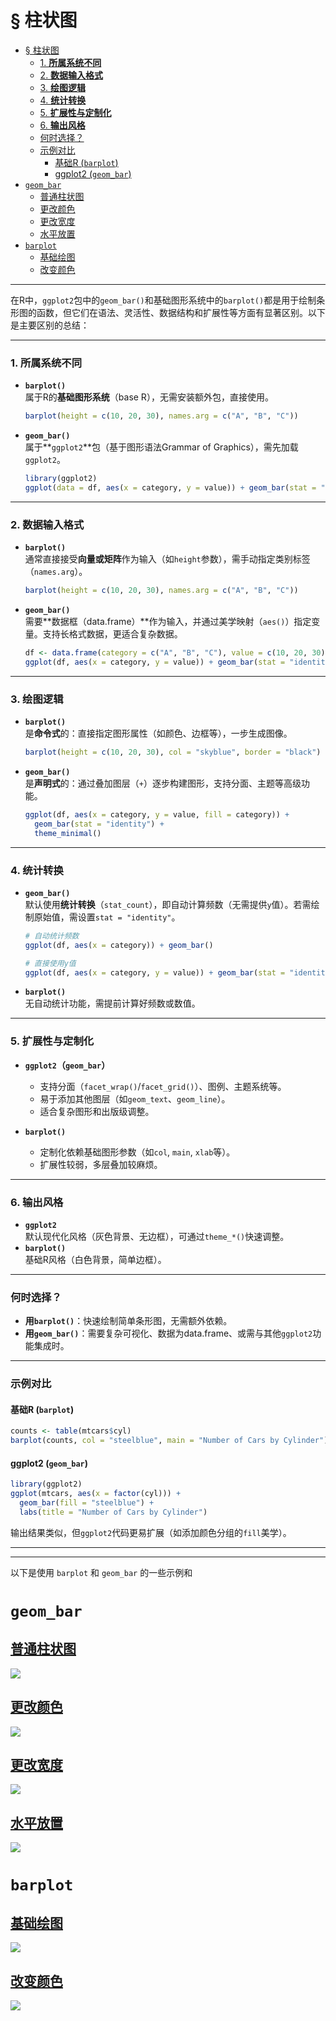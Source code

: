 #  § 柱状图

<!-- TOC -->
* [§ 柱状图](#-柱状图)
    * [1. **所属系统不同**](#1-所属系统不同)
    * [2. **数据输入格式**](#2-数据输入格式)
    * [3. **绘图逻辑**](#3-绘图逻辑)
    * [4. **统计转换**](#4-统计转换)
    * [5. **扩展性与定制化**](#5-扩展性与定制化)
    * [6. **输出风格**](#6-输出风格)
    * [何时选择？](#何时选择)
    * [示例对比](#示例对比)
      * [基础R (`barplot`)](#基础r-barplot)
      * [ggplot2 (`geom_bar`)](#ggplot2-geom_bar)
* [`geom_bar`](#geom_bar)
  * [普通柱状图](#普通柱状图)
  * [更改颜色](#更改颜色)
  * [更改宽度](#更改宽度)
  * [水平放置](#水平放置)
* [`barplot`](#barplot)
  * [基础绘图](#基础绘图)
  * [改变颜色](#改变颜色)
<!-- TOC -->


---

在R中，`ggplot2`包中的`geom_bar()`和基础图形系统中的`barplot()`都是用于绘制条形图的函数，但它们在语法、灵活性、数据结构和扩展性等方面有显著区别。以下是主要区别的总结：

---

### 1. **所属系统不同**
- **`barplot()`**  
  属于R的**基础图形系统**（base R），无需安装额外包，直接使用。
  ```r
  barplot(height = c(10, 20, 30), names.arg = c("A", "B", "C"))
  ```

- **`geom_bar()`**  
  属于**`ggplot2`**包（基于图形语法Grammar of Graphics），需先加载`ggplot2`。
  ```r
  library(ggplot2)
  ggplot(data = df, aes(x = category, y = value)) + geom_bar(stat = "identity")
  ```

---

### 2. **数据输入格式**
- **`barplot()`**  
  通常直接接受**向量或矩阵**作为输入（如`height`参数），需手动指定类别标签（`names.arg`）。
  ```r
  barplot(height = c(10, 20, 30), names.arg = c("A", "B", "C"))
  ```

- **`geom_bar()`**  
  需要**数据框（data.frame）**作为输入，并通过美学映射（`aes()`）指定变量。支持长格式数据，更适合复杂数据。
  ```r
  df <- data.frame(category = c("A", "B", "C"), value = c(10, 20, 30))
  ggplot(df, aes(x = category, y = value)) + geom_bar(stat = "identity")
  ```

---

### 3. **绘图逻辑**
- **`barplot()`**  
  是**命令式**的：直接指定图形属性（如颜色、边框等），一步生成图像。
  ```r
  barplot(height = c(10, 20, 30), col = "skyblue", border = "black")
  ```

- **`geom_bar()`**  
  是**声明式**的：通过叠加图层（`+`）逐步构建图形，支持分面、主题等高级功能。
  ```r
  ggplot(df, aes(x = category, y = value, fill = category)) + 
    geom_bar(stat = "identity") +
    theme_minimal()
  ```

---

### 4. **统计转换**
- **`geom_bar()`**  
  默认使用**统计转换**（`stat_count`），即自动计算频数（无需提供`y`值）。若需绘制原始值，需设置`stat = "identity"`。
  ```r
  # 自动统计频数
  ggplot(df, aes(x = category)) + geom_bar()
  
  # 直接使用y值
  ggplot(df, aes(x = category, y = value)) + geom_bar(stat = "identity")
  ```

- **`barplot()`**  
  无自动统计功能，需提前计算好频数或数值。

---

### 5. **扩展性与定制化**
- **`ggplot2`（`geom_bar`）**  
  - 支持分面（`facet_wrap()`/`facet_grid()`）、图例、主题系统等。  
  - 易于添加其他图层（如`geom_text`、`geom_line`）。  
  - 适合复杂图形和出版级调整。

- **`barplot()`**  
  - 定制化依赖基础图形参数（如`col`, `main`, `xlab`等）。  
  - 扩展性较弱，多层叠加较麻烦。

---

### 6. **输出风格**
- **`ggplot2`**  
  默认现代化风格（灰色背景、无边框），可通过`theme_*()`快速调整。
- **`barplot()`**  
  基础R风格（白色背景，简单边框）。

---

### 何时选择？
- **用`barplot()`**：快速绘制简单条形图，无需额外依赖。
- **用`geom_bar()`**：需要复杂可视化、数据为data.frame、或需与其他`ggplot2`功能集成时。

---

### 示例对比
#### 基础R (`barplot`)
```r
counts <- table(mtcars$cyl)
barplot(counts, col = "steelblue", main = "Number of Cars by Cylinder")
```

#### ggplot2 (`geom_bar`)
```r
library(ggplot2)
ggplot(mtcars, aes(x = factor(cyl))) + 
  geom_bar(fill = "steelblue") + 
  labs(title = "Number of Cars by Cylinder")
```

输出结果类似，但`ggplot2`代码更易扩展（如添加颜色分组的`fill`美学）。

---

---
以下是使用 `barplot` 和 `geom_bar` 的一些示例和


# `geom_bar`

## [普通柱状图](geombar.R)

![](photo/geombar.png)

## [更改颜色](geombar_2.R)

![](photo/geombar_2.png)

## [更改宽度](geombar_3.R)

![](photo/geombar_3.png)

## [水平放置](Horizontal_barplot.R)

![](photo/geombar_h.png)

# `barplot`

## [基础绘图](bar.R)

![](photo/barplot_1.png)

## [改变颜色](bar_2.R)

![](photo/barplot_2.png)